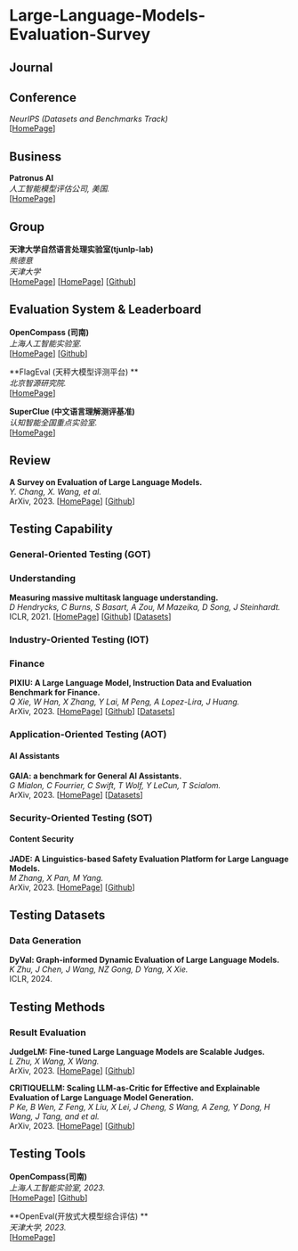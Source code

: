 # Large-Language-Models-Evaluation-Survey

## Journal

## Conference

*NeurIPS (Datasets and Benchmarks Track)*<br>
[[HomePage](https://dblp.uni-trier.de/db/conf/nips/neurips2023.html)]

## Business

**Patronus AI**<br>
*人工智能模型评估公司, 美国.*<br>
[[HomePage](https://www.patronus.ai/)]

## Group

**天津大学自然语言处理实验室(tjunlp-lab)**<br>
*熊德意*<br>
*天津大学*<br>
[[HomePage](https://tjunlp-lab.github.io/)]
[[HomePage](https://dyxiong.github.io/)]
[[Github](https://github.com/tjunlp-lab)]

## Evaluation System & Leaderboard

**OpenCompass (司南)**<br>
*上海人工智能实验室.*<br>
[[HomePage](https://opencompass.org.cn/home)]
[[Github](https://opencompass.org.cn/home)]

**FlagEval (天秤大模型评测平台) **<br>
*北京智源研究院.*<br>
[[HomePage](https://flageval.baai.ac.cn/#/home)]

**SuperClue (中文语言理解测评基准)**<br>
*认知智能全国重点实验室.*<br>
[[HomePage](https://www.cluebenchmarks.com/index.html)]

## Review

**A Survey on Evaluation of Large Language Models.**<br>
*Y. Chang, X. Wang, et al.*<br>
ArXiv, 2023.
[[HomePage](https://arxiv.org/pdf/2307.03109.pdf)]
[[Github](https://github.com/MLGroupJLU/LLM-eval-survey)]

## Testing Capability

### General-Oriented Testing (GOT)

### Understanding

**Measuring massive multitask language understanding.**<br>
*D Hendrycks, C Burns, S Basart, A Zou, M Mazeika, D Song, J Steinhardt.*<br>
ICLR, 2021.
[[HomePage](https://arxiv.org/pdf/2009.03300.pdf?trk=public_post_comment-text)]
[[Github](https://github.com/hendrycks/test)]
[[Datasets](https://huggingface.co/datasets/tasksource/mmlu)]

### Industry-Oriented Testing (IOT)

### Finance

**PIXIU: A Large Language Model, Instruction Data and Evaluation Benchmark for Finance.**<br>
*Q Xie, W Han, X Zhang, Y Lai, M Peng, A Lopez-Lira, J Huang.*<br>
ArXiv, 2023.
[[HomePage](https://arxiv.org/pdf/2306.05443.pdf)]
[[Github](https://github.com/The-FinAI/PIXIU)]
[[Datasets](https://huggingface.co/ChanceFocus)]

### Application-Oriented Testing (AOT)

#### AI Assistants

**GAIA: a benchmark for General AI Assistants.**<br>
*G Mialon, C Fourrier, C Swift, T Wolf, Y LeCun, T Scialom.*<br>
ArXiv, 2023.
[[HomePage](https://arxiv.org/pdf/2311.12983.pdf?trk=public_post_comment-text)]
[[Datasets](https://huggingface.co/datasets/gaia-benchmark/GAIA)]

### Security-Oriented Testing (SOT)

#### Content Security

**JADE: A Linguistics-based Safety Evaluation Platform for Large Language Models.**<br>
*M Zhang, X Pan, M Yang.*<br>
ArXiv, 2023.
[[HomePage](https://arxiv.org/pdf/2311.00286.pdf)]
[[Github](https://github.com/whitzard-ai/jade-db)]

## Testing Datasets

### Data Generation

**DyVal: Graph-informed Dynamic Evaluation of Large Language Models.**<br>
*K Zhu, J Chen, J Wang, NZ Gong, D Yang, X Xie.*<br>
ICLR, 2024.

## Testing Methods

### Result Evaluation

**JudgeLM: Fine-tuned Large Language Models are Scalable Judges.**<br>
*L Zhu, X Wang, X Wang.*<br>
ArXiv, 2023.
[[HomePage](https://arxiv.org/pdf/2310.17631.pdf)]
[[Github](https://github.com/baaivision/JudgeLM)]

**CRITIQUELLM: Scaling LLM-as-Critic for Effective and Explainable Evaluation of Large Language Model Generation.**<br>
*P Ke, B Wen, Z Feng, X Liu, X Lei, J Cheng, S Wang, A Zeng, Y Dong, H Wang, J Tang, and et al.*<br>
ArXiv, 2023.
[[HomePage](https://arxiv.org/pdf/2311.18702.pdf)]
[[Github](https://github.com/thu-coai/CritiqueLLM)]

## Testing Tools

**OpenCompass(司南)**<br>
*上海人工智能实验室, 2023.*<br>
[[HomePage](https://opencompass.org.cn/home)]
[[Github](https://opencompass.org.cn/home)]

**OpenEval(开放式大模型综合评估) **<br>
*天津大学, 2023.*<br>
[[HomePage](http://openeval.org.cn/)]
